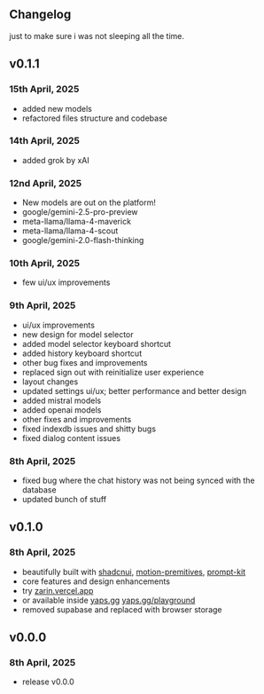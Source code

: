 ## Changelog 

just to make sure i was not sleeping all the time.


## v0.1.1

### 15th April, 2025
- added new models
- refactored files structure and codebase

### 14th April, 2025
- added grok by xAI

### 12nd April, 2025
- New models are out on the platform!
- google/gemini-2.5-pro-preview
- meta-llama/llama-4-maverick
- meta-llama/llama-4-scout
- google/gemini-2.0-flash-thinking

### 10th April, 2025
- few ui/ux improvements

### 9th April, 2025
- ui/ux improvements
- new design for model selector
- added model selector keyboard shortcut
- added history keyboard shortcut
- other bug fixes and improvements
- replaced sign out with reinitialize user experience
- layout changes
- updated settings ui/ux; better performance and better design
- added mistral models
- added openai models
- other fixes and improvements
- fixed indexdb issues and shitty bugs
- fixed dialog content issues

### 8th April, 2025
- fixed bug where the chat history was not being synced with the database
- updated bunch of stuff


## v0.1.0

### 8th April, 2025
- beautifully built with [shadcnui](https://ui.shadcn.com/), [motion-premitives](https://motion-primitives.com), [prompt-kit](https://prompt-kit.com)
- core features and design enhancements
- try [zarin.vercel.app](https://zarin.vercel.app) 
- or available inside [yaps.gg](https://yaps.gg) [yaps.gg/playground](https://yaps.gg/playground)
- removed supabase and replaced with browser storage


## v0.0.0

### 8th April, 2025
- release v0.0.0